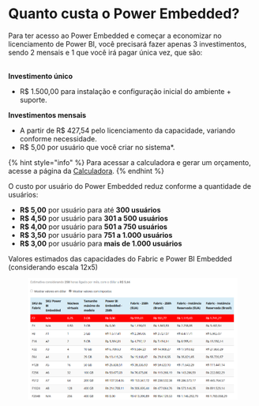 # Quanto custa o Power Embedded?

Para ter acesso ao Power Embedded e começar a economizar no licenciamento de Power BI, você precisará fazer apenas 3 investimentos, sendo 2 mensais e 1 que você irá pagar única vez, que são:

\
**Investimento único**

* R$ 1.500,00 para instalação e configuração inicial do ambiente + suporte.

**Investimentos mensais**

* A partir de R$ 427,54 pelo licenciamento da capacidade, variando conforme necessidade.
* R$ 5,00 por usuário que você criar no sistema\*.

{% hint style="info" %}
Para acessar a calculadora e gerar um orçamento, acesse a página da [Calculadora](https://powerembedded.com.br/calculadora).
{% endhint %}



O custo por usuário do Power Embedded reduz conforme a quantidade de usuários:

* **R$ 5,00** por usuário para até **300 usuários**
* **R$ 4,50** por usuário para **301 a 500 usuários**
* **R$ 4,00** por usuário para **501 a 750 usuários**
* **R$ 3,50** por usuário para **751 a 1.000 usuários**
* **R$ 3,00** por usuário para **mais de 1.000 usuários**



Valores estimados das capacidades do Fabric e Power BI Embedded (considerando escala 12x5)

<figure><img src="../.gitbook/assets/image (1) (1) (1) (1) (1) (1) (1) (1) (1) (1).png" alt=""><figcaption></figcaption></figure>
